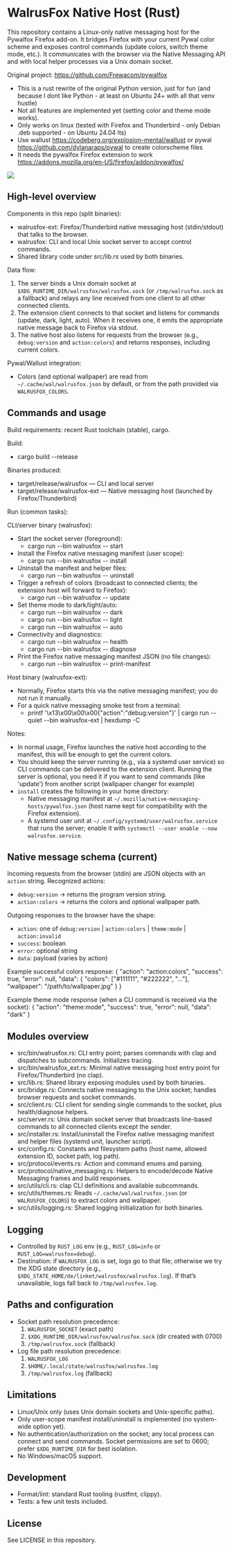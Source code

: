 # WalrusFox Native Host (Rust)

This repository contains a Linux-only native messaging host for the Pywalfox Firefox add-on. It bridges Firefox with your current Pywal color scheme
and exposes control commands (update colors, switch theme mode, etc.). It communicates with the browser via the Native Messaging API and with local
helper processes via a Unix domain socket.

Original project: https://github.com/Frewacom/pywalfox

- This is a rust rewrite of the original Python version, just for fun (and because I dont like Python - at least on Ubuntu 24+ with all that venv
  hustle)
- Not all features are implemented yet (setting color and theme mode works).
- Only works on linux (tested with Firefox and Thunderbird - only Debian .deb supported - on Ubuntu 24.04 lts)
- Use wallust https://codeberg.org/explosion-mental/wallust or pywal https://github.com/dylanaraps/pywal to create colorscheme files
- It needs the pywalfox Firefox extension to work https://addons.mozilla.org/en-US/firefox/addon/pywalfox/

![](walrusfox.png)

## High-level overview

Components in this repo (split binaries):

- walrusfox-ext: Firefox/Thunderbird native messaging host (stdin/stdout) that talks to the browser.
- walrusfox: CLI and local Unix socket server to accept control commands.
- Shared library code under src/lib.rs used by both binaries.

Data flow:

1. The server binds a Unix domain socket at `$XDG_RUNTIME_DIR/walrusfox/walrusfox.sock` (or `/tmp/walrusfox.sock` as a fallback) and relays any line
   received from one client to all other connected clients.
2. The extension client connects to that socket and listens for commands (update, dark, light, auto). When it receives one, it emits the appropriate
   native message back to Firefox via stdout.
3. The native host also listens for requests from the browser (e.g., `debug:version` and `action:colors`) and returns responses, including current
   colors.

Pywal/Wallust integration:

- Colors (and optional wallpaper) are read from `~/.cache/wal/walrusfox.json` by default, or from the path provided via `WALRUSFOX_COLORS`.

## Commands and usage

Build requirements: recent Rust toolchain (stable), cargo.

Build:

- cargo build --release

Binaries produced:

- target/release/walrusfox — CLI and local server
- target/release/walrusfox-ext — Native messaging host (launched by Firefox/Thunderbird)

Run (common tasks):

CLI/server binary (walrusfox):

- Start the socket server (foreground):
    - cargo run --bin walrusfox -- start
- Install the Firefox native messaging manifest (user scope):
    - cargo run --bin walrusfox -- install
- Uninstall the manifest and helper files:
    - cargo run --bin walrusfox -- uninstall
- Trigger a refresh of colors (broadcast to connected clients; the extension host will forward to Firefox):
    - cargo run --bin walrusfox -- update
- Set theme mode to dark/light/auto:
    - cargo run --bin walrusfox -- dark
    - cargo run --bin walrusfox -- light
    - cargo run --bin walrusfox -- auto
- Connectivity and diagnostics:
    - cargo run --bin walrusfox -- health
    - cargo run --bin walrusfox -- diagnose
- Print the Firefox native messaging manifest JSON (no file changes):
    - cargo run --bin walrusfox -- print-manifest

Host binary (walrusfox-ext):

- Normally, Firefox starts this via the native messaging manifest; you do not run it manually.
- For a quick native messaging smoke test from a terminal:
    - printf '\x13\x00\x00\x00{"action":"debug:version"}' | cargo run --quiet --bin walrusfox-ext | hexdump -C

Notes:

- In normal usage, Firefox launches the native host according to the manifest, this will be enough to get the current colors.
- You should keep the server running (e.g., via a systemd user service) so CLI commands can be delivered to the extension client. Running the server
  is optional, you need it if you want to send commands (like 'update') from another script (wallpaper changer for example)
- `install` creates the following in your home directory:
    - Native messaging manifest at `~/.mozilla/native-messaging-hosts/pywalfox.json` (host name kept for compatibility with the Firefox extension).
    - A systemd user unit at `~/.config/systemd/user/walrusfox.service` that runs the server; enable it with
      `systemctl --user enable --now walrusfox.service`.

## Native message schema (current)

Incoming requests from the browser (stdin) are JSON objects with an `action` string. Recognized actions:

- `debug:version` → returns the program version string.
- `action:colors` → returns the colors and optional wallpaper path.

Outgoing responses to the browser have the shape:

- `action`: one of `debug:version` | `action:colors` | `theme:mode` | `action:invalid`
- `success`: boolean
- `error`: optional string
- `data`: payload (varies by action)

Example successful colors response:
{
"action": "action:colors",
"success": true,
"error": null,
"data": {
"colors": ["#111111", "#222222", "..."],
"wallpaper": "/path/to/wallpaper.jpg"
}
}

Example theme mode response (when a CLI command is received via the socket):
{
"action": "theme:mode",
"success": true,
"error": null,
"data": "dark"
}

## Modules overview

- src/bin/walrusfox.rs: CLI entry point; parses commands with clap and dispatches to subcommands. Initializes tracing.
- src/bin/walrusfox_ext.rs: Minimal native messaging host entry point for Firefox/Thunderbird (no clap).
- src/lib.rs: Shared library exposing modules used by both binaries.
- src/bridge.rs: Connects native messaging to the Unix socket; handles browser requests and socket commands.
- src/client.rs: CLI client for sending single commands to the socket, plus health/diagnose helpers.
- src/server.rs: Unix domain socket server that broadcasts line-based commands to all connected clients except the sender.
- src/installer.rs: Install/uninstall the Firefox native messaging manifest and helper files (systemd unit, launcher script).
- src/config.rs: Constants and filesystem paths (host name, allowed extension ID, socket path, log path).
- src/protocol/events.rs: Action and command enums and parsing.
- src/protocol/native_messaging.rs: Helpers to encode/decode Native Messaging frames and build responses.
- src/utils/cli.rs: clap CLI definitions and available subcommands.
- src/utils/themes.rs: Reads `~/.cache/wal/walrusfox.json` (or `WALRUSFOX_COLORS`) to extract colors and wallpaper.
- src/utils/logging.rs: Shared logging initialization for both binaries.

## Logging

- Controlled by `RUST_LOG` env (e.g., `RUST_LOG=info` or `RUST_LOG=walrusfox=debug`).
- Destination: if `WALRUSFOX_LOG` is set, logs go to that file; otherwise we try the XDG state directory (e.g.,
  `$XDG_STATE_HOME/de/linket/walrusfox/walrusfox.log`). If that’s unavailable, logs fall back to `/tmp/walrusfox.log`.

## Paths and configuration

- Socket path resolution precedence:
    1) `WALRUSFOX_SOCKET` (exact path)
    2) `$XDG_RUNTIME_DIR/walrusfox/walrusfox.sock` (dir created with 0700)
    3) `/tmp/walrusfox.sock` (fallback)
- Log file path resolution precedence:
    1) `WALRUSFOX_LOG`
    2) `$HOME/.local/state/walrusfox/walrusfox.log`
    3) `/tmp/walrusfox.log` (fallback)

## Limitations

- Linux/Unix only (uses Unix domain sockets and Unix-specific paths).
- Only user-scope manifest install/uninstall is implemented (no system-wide option yet).
- No authentication/authorization on the socket; any local process can connect and send commands. Socket permissions are set to 0600; prefer
  `$XDG_RUNTIME_DIR` for best isolation.
- No Windows/macOS support.

## Development

- Format/lint: standard Rust tooling (rustfmt, clippy).
- Tests: a few unit tests included.

## License

See LICENSE in this repository.
